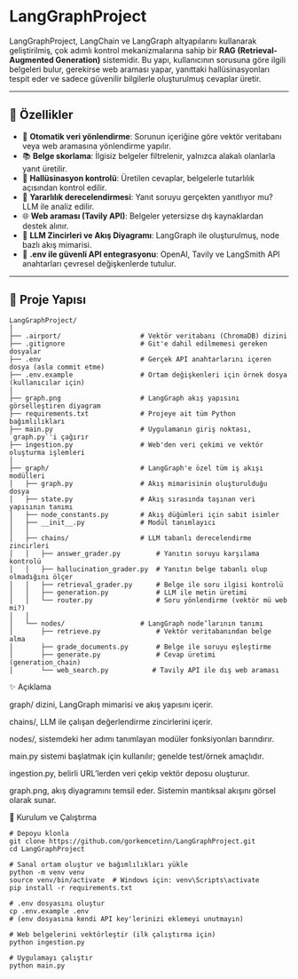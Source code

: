 # LangGraphProject

LangGraphProject, LangChain ve LangGraph altyapılarını kullanarak geliştirilmiş, çok adımlı kontrol mekanizmalarına sahip bir **RAG (Retrieval-Augmented Generation)** sistemidir. Bu yapı, kullanıcının sorusuna göre ilgili belgeleri bulur, gerekirse web araması yapar, yanıttaki hallüsinasyonları tespit eder ve sadece güvenilir bilgilerle oluşturulmuş cevaplar üretir.

---

## 🚀 Özellikler

- 🔎 **Otomatik veri yönlendirme**: Sorunun içeriğine göre vektör veritabanı veya web aramasına yönlendirme yapılır.
- 📚 **Belge skorlama**: İlgisiz belgeler filtrelenir, yalnızca alakalı olanlarla yanıt üretilir.
- 🧠 **Hallüsinasyon kontrolü**: Üretilen cevaplar, belgelerle tutarlılık açısından kontrol edilir.
- 💬 **Yararlılık derecelendirmesi**: Yanıt soruyu gerçekten yanıtlıyor mu? LLM ile analiz edilir.
- 🌐 **Web araması (Tavily API)**: Belgeler yetersizse dış kaynaklardan destek alınır.
- 🧰 **LLM Zincirleri ve Akış Diyagramı**: LangGraph ile oluşturulmuş, node bazlı akış mimarisi.
- 🔐 **.env ile güvenli API entegrasyonu**: OpenAI, Tavily ve LangSmith API anahtarları çevresel değişkenlerde tutulur.

---

## 📂 Proje Yapısı

```text
LangGraphProject/
│
├── .airport/                    # Vektör veritabanı (ChromaDB) dizini
├── .gitignore                   # Git'e dahil edilmemesi gereken dosyalar
├── .env                         # Gerçek API anahtarlarını içeren dosya (asla commit etme)
├── .env.example                 # Ortam değişkenleri için örnek dosya (kullanıcılar için)
│
├── graph.png                    # LangGraph akış yapısını görselleştiren diyagram
├── requirements.txt             # Projeye ait tüm Python bağımlılıkları
├── main.py                      # Uygulamanın giriş noktası, `graph.py`'i çağırır
├── ingestion.py                 # Web'den veri çekimi ve vektör oluşturma işlemleri
│
├── graph/                       # LangGraph'e özel tüm iş akışı modülleri
│   ├── graph.py                 # Akış mimarisinin oluşturulduğu dosya
│   ├── state.py                 # Akış sırasında taşınan veri yapısının tanımı
│   ├── node_constants.py        # Akış düğümleri için sabit isimler
│   ├── __init__.py              # Modül tanımlayıcı
│   │
│   ├── chains/                  # LLM tabanlı derecelendirme zincirleri
│   │   ├── answer_grader.py         # Yanıtın soruyu karşılama kontrolü
│   │   ├── hallucination_grader.py  # Yanıtın belge tabanlı olup olmadığını ölçer
│   │   ├── retrieval_grader.py      # Belge ile soru ilgisi kontrolü
│   │   ├── generation.py            # LLM ile metin üretimi
│   │   └── router.py                # Soru yönlendirme (vektör mü web mi?)
│   │
│   └── nodes/                   # LangGraph node’larının tanımı
│       ├── retrieve.py              # Vektör veritabanından belge alma
│       ├── grade_documents.py       # Belge ile soruyu eşleştirme
│       ├── generate.py              # Cevap üretimi (generation_chain)
│       └── web_search.py           # Tavily API ile dış web araması
```

✨ Açıklama

graph/ dizini, LangGraph mimarisi ve akış yapısını içerir.

chains/, LLM ile çalışan değerlendirme zincirlerini içerir.

nodes/, sistemdeki her adımı tanımlayan modüler fonksiyonları barındırır.

main.py sistemi başlatmak için kullanılır; genelde test/örnek amaçlıdır.

ingestion.py, belirli URL’lerden veri çekip vektör deposu oluşturur.

graph.png, akış diyagramını temsil eder. Sistemin mantıksal akışını görsel olarak sunar.



🧪 Kurulum ve Çalıştırma



```code
# Depoyu klonla
git clone https://github.com/gorkemcetinn/LangGraphProject.git
cd LangGraphProject

# Sanal ortam oluştur ve bağımlılıkları yükle
python -m venv venv
source venv/bin/activate  # Windows için: venv\Scripts\activate
pip install -r requirements.txt

# .env dosyasını oluştur
cp .env.example .env
# (env dosyasına kendi API key'lerinizi eklemeyi unutmayın)

# Web belgelerini vektörleştir (ilk çalıştırma için)
python ingestion.py

# Uygulamayı çalıştır
python main.py
```
